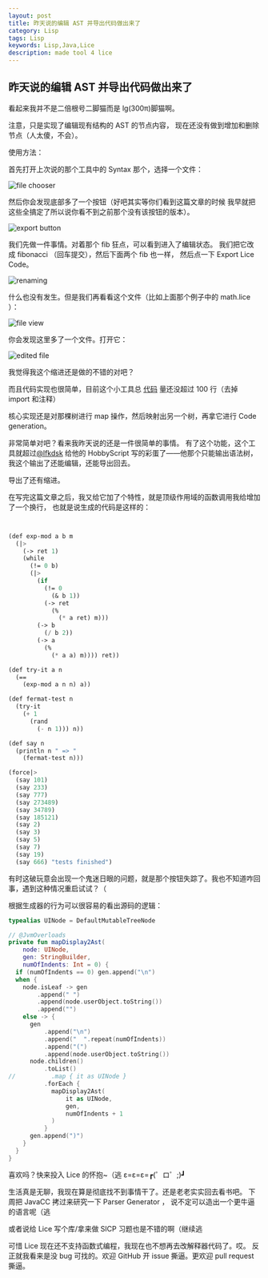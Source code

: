 ```yaml
---
layout: post
title: 昨天说的编辑 AST 并导出代码做出来了
category: Lisp
tags: Lisp
keywords: Lisp,Java,Lice
description: made tool 4 lice
---
```



## 昨天说的编辑 AST 并导出代码做出来了

看起来我并不是二倍根号二脚猫而是 lg(300π)脚猫啊。

注意，只是实现了编辑现有结构的 AST 的节点内容，
现在还没有做到增加和删除节点（人太傻，不会）。

使用方法：

首先打开上次说的那个工具中的 Syntax 那个，选择一个文件：

![file chooser](https://coding.net/u/ice1000/p/Images/git/raw/master/blog-img/1/6.PNG)

然后你会发现底部多了一个按钮（好吧其实等你们看到这篇文章的时候
我早就把这些全搞定了所以说你看不到之前那个没有该按钮的版本）。

![export button](https://coding.net/u/ice1000/p/Images/git/raw/master/blog-img/1/7.PNG)

我们先做一件事情。对着那个 fib 狂点，可以看到进入了编辑状态。
我们把它改成 fibonacci （回车提交），然后下面两个 fib 也一样，
然后点一下 Export Lice Code。

![renaming](https://coding.net/u/ice1000/p/Images/git/raw/master/blog-img/1/8.PNG)

什么也没有发生。但是我们再看看这个文件（比如上面那个例子中的 math.lice ）：

![file view](https://coding.net/u/ice1000/p/Images/git/raw/master/blog-img/1/9.PNG)

你会发现这里多了一个文件。打开它：

![edited file](https://coding.net/u/ice1000/p/Images/git/raw/master/blog-img/1/10.PNG)

我觉得我这个缩进还是做的不错的对吧？

而且代码实现也很简单，目前这个小工具总
[代码](https://github.com/ice1000/lice/blob/master/tools/src/lice/tools/SyntaxAstViewer.kt)
量还没超过 100 行（去掉 import 和注释）

核心实现还是对那棵树进行 map 操作，然后映射出另一个树，再拿它进行 Code generation。

非常简单对吧？看来我昨天说的还是一件很简单的事情。
有了这个功能，这个工具就超过[@lfkdsk](https://github.com/lfkdsk)
给他的 HobbyScript 写的彩蛋了——他那个只能输出语法树，
我这个输出了还能编辑，还能导出回去。

导出了还有缩进。

在写完这篇文章之后，我又给它加了个特性，就是顶级作用域的函数调用我给增加了一个换行，
也就是说生成的代码是这样的：

```lisp


(def exp-mod a b m
  (|>
    (-> ret 1)
    (while
      (!= 0 b)
      (|>
        (if
          (!= 0
            (& b 1))
          (-> ret
            (%
              (* a ret) m)))
        (-> b
          (/ b 2))
        (-> a
          (%
            (* a a) m)))) ret))

(def try-it a n
  (==
    (exp-mod a n n) a))

(def fermat-test n
  (try-it
    (+ 1
      (rand
        (- n 1))) n))

(def say n
  (println n " => "
    (fermat-test n)))

(force|>
  (say 101)
  (say 233)
  (say 777)
  (say 273489)
  (say 34789)
  (say 185121)
  (say 2)
  (say 3)
  (say 5)
  (say 7)
  (say 19)
  (say 666) "tests finished")
```

有时这破玩意会出现一个鬼迷日眼的问题，就是那个按钮失踪了。我也不知道咋回事，遇到这种情况重启试试？（

根据生成器的行为可以很容易的看出源码的逻辑：

```kotlin
typealias UINode = DefaultMutableTreeNode

// @JvmOverloads
private fun mapDisplay2Ast(
    node: UINode,
    gen: StringBuilder,
    numOfIndents: Int = 0) {
  if (numOfIndents == 0) gen.append("\n")
  when {
    node.isLeaf -> gen
        .append(" ")
        .append(node.userObject.toString())
        .append("")
    else -> {
      gen
          .append("\n")
          .append("  ".repeat(numOfIndents))
          .append("(")
          .append(node.userObject.toString())
      node.children()
          .toList()
//          .map { it as UINode }
          .forEach {
            mapDisplay2Ast(
                it as UINode,
                gen,
                numOfIndents + 1
            )
          }
      gen.append(")")
    }
  }
}
```

喜欢吗？快来投入 Lice 的怀抱~（逃 ε=ε=ε=┏(゜ロ゜;)┛

生活真是无聊，我现在算是彻底找不到事情干了。还是老老实实回去看书吧。
下周把 JavaCC 拷过来研究一下 Parser Generator ，
说不定可以造出一个更牛逼的语言呢（逃

或者说给 Lice 写个库/拿来做 SICP 习题也是不错的啊（继续逃

可惜 Lice 现在还不支持函数式编程，我现在也不想再去改解释器代码了。哎。
反正就我看来是没 bug 可找的。欢迎 GitHub 开 issue 撕逼。更欢迎 pull request 撕逼。
